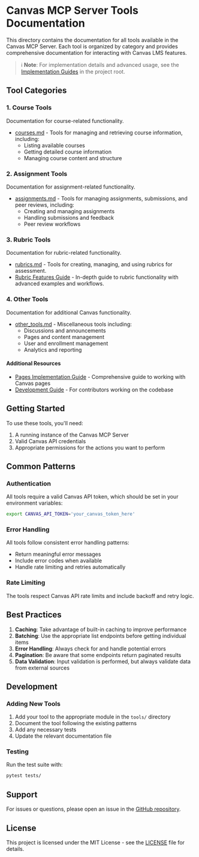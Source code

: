 # Canvas MCP Server Tools Documentation

This directory contains the documentation for all tools available in the Canvas MCP Server. Each tool is organized by category and provides comprehensive documentation for interacting with Canvas LMS features.

> ℹ️ **Note**: For implementation details and advanced usage, see the [Implementation Guides](..) in the project root.

## Tool Categories

### 1. Course Tools
Documentation for course-related functionality.

- [courses.md](courses.md) - Tools for managing and retrieving course information, including:
  - Listing available courses
  - Getting detailed course information
  - Managing course content and structure

### 2. Assignment Tools
Documentation for assignment-related functionality.

- [assignments.md](assignments.md) - Tools for managing assignments, submissions, and peer reviews, including:
  - Creating and managing assignments
  - Handling submissions and feedback
  - Peer review workflows

### 3. Rubric Tools
Documentation for rubric-related functionality.

- [rubrics.md](rubrics.md) - Tools for creating, managing, and using rubrics for assessment.
- [Rubric Features Guide](../RUBRIC_FEATURES.md) - In-depth guide to rubric functionality with advanced examples and workflows.

### 4. Other Tools
Documentation for additional Canvas functionality.

- [other_tools.md](other_tools.md) - Miscellaneous tools including:
  - Discussions and announcements
  - Pages and content management
  - User and enrollment management
  - Analytics and reporting

#### Additional Resources
- [Pages Implementation Guide](../PAGES_IMPLEMENTATION.md) - Comprehensive guide to working with Canvas pages
- [Development Guide](../CLAUDE.md) - For contributors working on the codebase

## Getting Started

To use these tools, you'll need:

1. A running instance of the Canvas MCP Server
2. Valid Canvas API credentials
3. Appropriate permissions for the actions you want to perform

## Common Patterns

### Authentication
All tools require a valid Canvas API token, which should be set in your environment variables:

```bash
export CANVAS_API_TOKEN='your_canvas_token_here'
```

### Error Handling
All tools follow consistent error handling patterns:
- Return meaningful error messages
- Include error codes when available
- Handle rate limiting and retries automatically

### Rate Limiting
The tools respect Canvas API rate limits and include backoff and retry logic.

## Best Practices

1. **Caching**: Take advantage of built-in caching to improve performance
2. **Batching**: Use the appropriate list endpoints before getting individual items
3. **Error Handling**: Always check for and handle potential errors
4. **Pagination**: Be aware that some endpoints return paginated results
5. **Data Validation**: Input validation is performed, but always validate data from external sources

## Development

### Adding New Tools
1. Add your tool to the appropriate module in the `tools/` directory
2. Document the tool following the existing patterns
3. Add any necessary tests
4. Update the relevant documentation file

### Testing
Run the test suite with:

```bash
pytest tests/
```

## Support

For issues or questions, please open an issue in the [GitHub repository](https://github.com/vishalsachdev/canvas-mcp).

## License

This project is licensed under the MIT License - see the [LICENSE](LICENSE) file for details.
